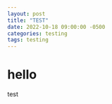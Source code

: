 ```yaml
---
layout: post
title: "TEST"
date: 2022-10-18 09:00:00 -0500
categories: testing
tags: testing
---
```


# hello

test